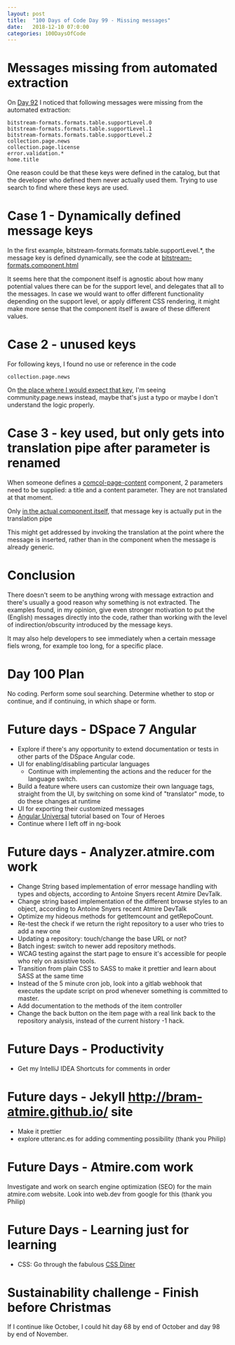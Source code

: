```yaml
---
layout: post
title:  "100 Days of Code Day 99 - Missing messages"
date:   2018-12-10 07:0:00
categories: 100DaysOfCode
---
```


# Messages missing from automated extraction

On [Day 92](http://bram-atmire.github.io/100daysofcode/2018/11/29/100-days-of-code-day-92-Message-extract.html) I 
noticed that following messages were missing from the automated extraction:

```
bitstream-formats.formats.table.supportLevel.0
bitstream-formats.formats.table.supportLevel.1
bitstream-formats.formats.table.supportLevel.2
collection.page.news 
collection.page.license
error.validation.*
home.title
```

One reason could be that these keys were defined in the catalog, but that the developer who defined them never 
actually used them. Trying to use search to find where these keys are used.

# Case 1 - Dynamically defined message keys

In the first example, bitstream-formats.formats.table.supportLevel.*, the message key is defined dynamically, see the
 code at [bitstream-formats.component.html](https://github.com/DSpace/dspace-angular/blob/master/src/app/+admin/admin-registries/bitstream-formats/bitstream-formats.component.html#L30)

It seems here that the component itself is agnostic about how many potential values there can be for the support level, and delegates that all to the messages. In case we would want to offer different functionality depending on the support level, or 
apply different CSS rendering, it might make more sense that the component itself is aware of these different values.

# Case 2 - unused keys

For following keys, I found no use or reference in the code

```
collection.page.news
```

On [the place where I would expect that key](https://github.com/DSpace/dspace-angular/blob/master/src/app/+collection-page/collection-page.component.html#L24), I'm seeing community.page.news instead, maybe that's just a typo or maybe I
 don't understand the logic properly.

# Case 3 - key used, but only gets into translation pipe after parameter is renamed

When someone defines a [comcol-page-content](https://github.com/DSpace/dspace-angular/blob/master/src/app/+collection-page/collection-page.component.html#L34) component, 2 parameters need to be supplied: a title and a content parameter. They are not translated at that moment.

Only [in the actual component itself](https://github.com/DSpace/dspace-angular/blob/master/src/app/shared/comcol-page-content/comcol-page-content.component.html#L2), that message key is actually put in the translation pipe

This might get addressed by invoking the translation at the point where the message is inserted, rather than in the component when the message is already generic.

# Conclusion

There doesn't seem to be anything wrong with message extraction and there's usually a good reason why something is not extracted.
The examples found, in my opinion, give even stronger motivation to put the (English) messages directly into the code, rather than working with the level of indirection/obscurity introduced by the message keys.

It may also help developers to see immediately when a certain message fiels wrong, for example too long, for a specific place.

# Day 100 Plan

No coding. Perform some soul searching. Determine whether to stop or continue, and if continuing, in which shape or form.

# Future days - DSpace 7 Angular

* Explore if there's any opportunity to extend documentation or tests in other parts of the DSpace Angular code.
* UI for enabling/disabling particular languages
    * Continue with implementing the actions and the reducer for the language switch.
* Build a feature where users can customize their own language tags, straight from the UI, by switching on some kind of "translator" mode, to do these changes at runtime
* UI for exporting their customized messages
* [Angular Universal](https://angular.io/guide/universal) tutorial based on Tour of Heroes
* Continue where I left off in ng-book

# Future days - Analyzer.atmire.com work

* Change String based implementation of error message handling with types and objects, according to Antoine Snyers recent Atmire DevTalk.
* Change string based implementation of the different browse styles to an object, according to Antoine Snyers recent Atmire DevTalk
* Optimize my hideous methods for getItemcount and getRepoCount.
* Re-test the check if we return the right repository to a user who tries to add a new one
* Updating a repository: touch/change the base URL or not?
* Batch ingest: switch to newer add repository methods.
* WCAG testing against the start page to ensure it's accessible for people who rely on assistive tools.
* Transition from plain CSS to SASS to make it prettier and learn about SASS at the same time
* Instead of the 5 minute cron job, look into a gitlab webhook that executes the update script on prod whenever something is committed to master.
* Add documentation to the methods of the item controller
* Change the back button on the item page with a real link back to the repository analysis, instead of the current history -1 hack.

# Future Days - Productivity

* Get my IntelliJ IDEA Shortcuts for comments in order

# Future days - Jekyll http://bram-atmire.github.io/ site

* Make it prettier
* explore utteranc.es for adding commenting possibility (thank you Philip)

# Future Days - Atmire.com work

Investigate and work on search engine optimization (SEO) for the main atmire.com website.
Look into web.dev from google for this (thank you Philip)

# Future Days - Learning just for learning

* CSS: Go through the fabulous [CSS Diner](https://flukeout.github.io/)

# Sustainability challenge - Finish before Christmas

If I continue like October, I could hit day 68 by end of October and day 98 by end of November.